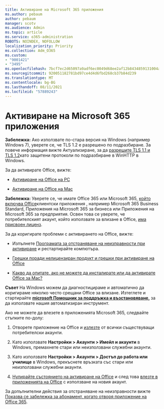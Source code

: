```yaml
---
title: Активиране на Microsoft 365 приложения
ms.author: pebaum
author: pebaum
manager: scotv
ms.audience: Admin
ms.topic: article
ms.service: o365-administration
ROBOTS: NOINDEX, NOFOLLOW
localization_priority: Priority
ms.collection: Adm_O365
ms.custom:
- "9001421"
- "3495"
ms.openlocfilehash: 7bcf7ec2d65097a9adf6ec0049d68ee2af12b8434859131004a7c62106925e05
ms.sourcegitcommit: 920051182781bd97ce4d4d6fbd268cb37b84d239
ms.translationtype: MT
ms.contentlocale: bg-BG
ms.lasthandoff: 08/11/2021
ms.locfileid: "57889243"
---
```

# <a name="activating-microsoft-365-apps"></a>Активиране на Microsoft 365 приложения

**Забележка:** Ако използвате по-стара версия на Windows (например Windows 7), уверете се, че TLS 1.2 е разрешено по подразбиране. За повече информация вижте Актуализиране, за да [разрешите TLS 1.1 и TLS 1.2](https://support.microsoft.com/topic/update-to-enable-tls-1-1-and-tls-1-2-as-default-secure-protocols-in-winhttp-in-windows-c4bd73d2-31d7-761e-0178-11268bb10392)като защитени протоколи по подразбиране в WinHTTP в Windows.

За да активирате Office, вижте:

- [Активиране на Office на PC](https://support.office.com/article/activate-office-5bd38f38-db92-448b-a982-ad170b1e187e) 

- [Активиране на Office на Mac](https://support.office.com/article/activate-office-for-mac-7f6646b1-bb14-422a-9ad4-a53410fcefb2)

**Забележка:**  Уверете се, че имате Office 365 или Microsoft 365, [който включва Office](https://support.office.com/article/28cbc8cf-1332-4f04-9123-9b660abb629e)клиентски приложения , например Microsoft 365 Business Standard, Приложения на Microsoft 365 за бизнеса или Приложения на Microsoft 365 за предприятия. Освен това се уверете, че потребителският акаунт, който използвате за влизане в Office, [има присвоен лиценз](https://docs.microsoft.com/microsoft-365/admin/manage/assign-licenses-to-users).

За да коригирате проблеми с активирането на Office, вижте:

- Изпълнете [Програмата за отстраняване на неизправности при активиране](https://aka.ms/SARA-OfficeActivation-Alchemy) и рестартирайте компютъра.
- [Грешки поради нелицензиран продукт и грешки при активиране на Office](https://support.office.com/article/unlicensed-product-and-activation-errors-in-office-0d23d3c0-c19c-4b2f-9845-5344fedc4380)

- [Какво да опитате, ако не можете да инсталирате или да активирате Office за Mac?](https://support.office.com/article/what-to-try-if-you-can-t-install-or-activate-office-for-mac-5efba2b4-b1e6-4e5f-bf3c-6ab945d03dea)

**Съвет** На Windows можем да диагностицираме и автоматично да коригираме няколко често срещани Office за влизане. Изтеглете и стартирайте **[microsoft Помощник за поддръжка и възстановяване,](https://aka.ms/SaRA-OfficeSignInScenario)** за да използвате нашия автоматизиран инструмент.

Ако не можете да влезете в приложенията Microsoft 365, следвайте стъпките по-долу:

1. Отворете приложение на Office и [излезте](https://go.microsoft.com/fwlink/?linkid=2114082) от всички съществуващи потребителски акаунти.

2. Като използвате **Настройки > Акаунти > Имейл и акаунти** в Windows, премахнете стари или неизползвани служебни акаунти.

3. Като използвате **Настройки > Акаунти > Достъп до работа или училище** в Windows, прекъснете връзката със стари или неизползвани служебни акаунти.

4. [Нулирайте състоянието на активиране на Office](https://docs.microsoft.com/office365/troubleshoot/activation/reset-office-365-proplus-activation-state) и след това [влезте в приложенията на Office](https://support.office.com/article/sign-in-to-office-b9582171-fd1f-4284-9846-bdd72bb28426) с използване на новия акаунт.

За допълнителни действия за отстраняване на неизправности вижте [Показва се забележка за абонамент, когато отворя приложение на Office 365](https://support.office.com/article/a-subscription-notice-appears-when-i-open-an-office-365-application-4cabe32c-f594-4c0e-9191-3d3ade10cceb).
